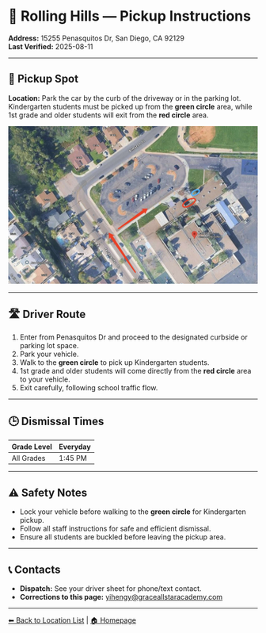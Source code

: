 # 🚌 Rolling Hills — Pickup Instructions

**Address:** 15255 Penasquitos Dr, San Diego, CA 92129  
**Last Verified:** 2025-08-11

---

## 📍 Pickup Spot
**Location:** Park the car by the curb of the driveway or in the parking lot.  
Kindergarten students must be picked up from the **green circle** area, while 1st grade and older students will exit from the **red circle** area.

![Rolling Hills Map](Rolling_Hills.jpg)

---

## 🛣️ Driver Route
1. Enter from Penasquitos Dr and proceed to the designated curbside or parking lot space.  
2. Park your vehicle.  
3. Walk to the **green circle** to pick up Kindergarten students.  
4. 1st grade and older students will come directly from the **red circle** area to your vehicle.  
5. Exit carefully, following school traffic flow.

---

## 🕒 Dismissal Times

| Grade Level | Everyday |
|-------------|----------|
| All Grades  | 1:45 PM  |

---

## ⚠ Safety Notes
- Lock your vehicle before walking to the **green circle** for Kindergarten pickup.  
- Follow all staff instructions for safe and efficient dismissal.  
- Ensure all students are buckled before leaving the pickup area.

---

## 📞 Contacts
- **Dispatch:** See your driver sheet for phone/text contact.  
- **Corrections to this page:** [yihengy@graceallstaracademy.com](mailto:yihengy@graceallstaracademy.com)

---

[⬅ Back to Location List](../Location_detail.md) | [🏠 Homepage](../README.md)
